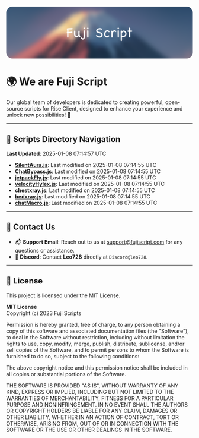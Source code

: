 ![Banner](.github/b.webp)

# 🌍 **We are Fuji Script**

Our global team of developers is dedicated to creating powerful, open-source scripts for Rise Client, designed to enhance your experience and unlock new possibilities! 🌟

---
<!-- SCRIPTS_NAVIGATION_START -->
## 📂 **Scripts Directory Navigation**

**Last Updated**: 2025-01-08 07:14:57 UTC

- **[SilentAura.js](scripts/SilentAura.js)**: Last modified on 2025-01-08 07:14:55 UTC
- **[ChatBypass.js](scripts/ChatBypass.js)**: Last modified on 2025-01-08 07:14:55 UTC
- **[jetpackFly.js](scripts/jetpackFly.js)**: Last modified on 2025-01-08 07:14:55 UTC
- **[velocityHylex.js](scripts/velocityHylex.js)**: Last modified on 2025-01-08 07:14:55 UTC
- **[chestxray.js](scripts/chestxray.js)**: Last modified on 2025-01-08 07:14:55 UTC
- **[bedxray.js](scripts/bedxray.js)**: Last modified on 2025-01-08 07:14:55 UTC
- **[chatMacro.js](scripts/chatMacro.js)**: Last modified on 2025-01-08 07:14:55 UTC

<!-- SCRIPTS_NAVIGATION_END -->

---

## 💬 **Contact Us**  
- 📬 **Support Email**: Reach out to us at [support@fujiscript.com](mailto:support@fujiscript.com) for any questions or assistance.  
- 💬 **Discord**: Contact **Leo728** directly at `Discord@leo728`.

---

## 📜 **License**

This project is licensed under the MIT License.  

**MIT License**  
Copyright (c) 2023 Fuji Scripts  

Permission is hereby granted, free of charge, to any person obtaining a copy of this software and associated documentation files (the "Software"), to deal in the Software without restriction, including without limitation the rights to use, copy, modify, merge, publish, distribute, sublicense, and/or sell copies of the Software, and to permit persons to whom the Software is furnished to do so, subject to the following conditions:  

The above copyright notice and this permission notice shall be included in all copies or substantial portions of the Software.  

THE SOFTWARE IS PROVIDED "AS IS", WITHOUT WARRANTY OF ANY KIND, EXPRESS OR IMPLIED, INCLUDING BUT NOT LIMITED TO THE WARRANTIES OF MERCHANTABILITY, FITNESS FOR A PARTICULAR PURPOSE AND NONINFRINGEMENT. IN NO EVENT SHALL THE AUTHORS OR COPYRIGHT HOLDERS BE LIABLE FOR ANY CLAIM, DAMAGES OR OTHER LIABILITY, WHETHER IN AN ACTION OF CONTRACT, TORT OR OTHERWISE, ARISING FROM, OUT OF OR IN CONNECTION WITH THE SOFTWARE OR THE USE OR OTHER DEALINGS IN THE SOFTWARE.  
